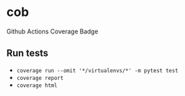 # cob
Github Actions Coverage Badge

## Run tests
* `coverage run --omit '*/virtualenvs/*' -m pytest test`
* `coverage report`
* `coverage html`